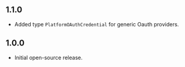 ## 1.1.0

- Added type `PlatformOAuthCredential` for generic Oauth providers.

## 1.0.0

- Initial open-source release.
